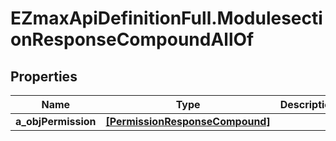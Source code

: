 # EZmaxApiDefinitionFull.ModulesectionResponseCompoundAllOf

## Properties

Name | Type | Description | Notes
------------ | ------------- | ------------- | -------------
**a_objPermission** | [**[PermissionResponseCompound]**](PermissionResponseCompound.md) |  | [optional] 



